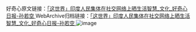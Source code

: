 好奇心原文链接：[「这世界」印度人民集体在社交网络上晒生活智慧_文化_好奇心日报-孙若空 ](https://www.qdaily.com/articles/11808.html)
WebArchive归档链接：[「这世界」印度人民集体在社交网络上晒生活智慧_文化_好奇心日报-孙若空 ](http://web.archive.org/web/20190623171128/https://www.qdaily.com/articles/11808.html)
![image](http://ww3.sinaimg.cn/large/007d5XDply1g3wamihjqvj30u0bulhdt)